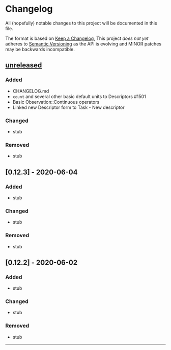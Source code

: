 # Changelog

All (hopefully) notable changes to this project will be documented in this file.

The format is based on [Keep a Changelog](https://keepachangelog.com/en/1.0.0/),
This project <em>does not yet</em> adheres to [Semantic Versioning](https://semver.org/spec/v2.0.0.html) as the API is evolving and MINOR patches may be backwards incompatible.

## [unreleased]
### Added
- CHANGELOG.md
- `count` and several other basic default units to Descriptors #1501
- Basic Observation::Continuous operators
- Linked new Descriptor form to Task - New descriptor

### Changed
- stub 
### Removed 
- stub 

## [0.12.3] - 2020-06-04
### Added
- stub 
### Changed
- stub 
### Removed 
- stub 

## [0.12.2] - 2020-06-02
### Added
- stub 
### Changed
- stub 
### Removed 
- stub 


[unreleased]: https://github.com/SpeciesFileGroup/taxonworks/compare/v0.12.4...HEAD
[v0.12.4]: https://github.com/SpeciesFileGroup/taxonworks/compare/v0.12.3...v0.12.4
[v0.12.3]: https://github.com/SpeciesFileGroup/taxonworks/compare/v0.12.2...v0.12.3
----


